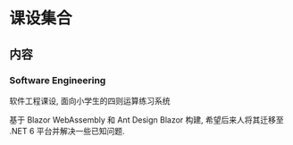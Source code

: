 # 课设集合

## 内容

### Software Engineering

软件工程课设, 面向小学生的四则运算练习系统

基于 Blazor WebAssembly 和 Ant Design Blazor 构建, 希望后来人将其迁移至 .NET 6 平台并解决一些已知问题.

